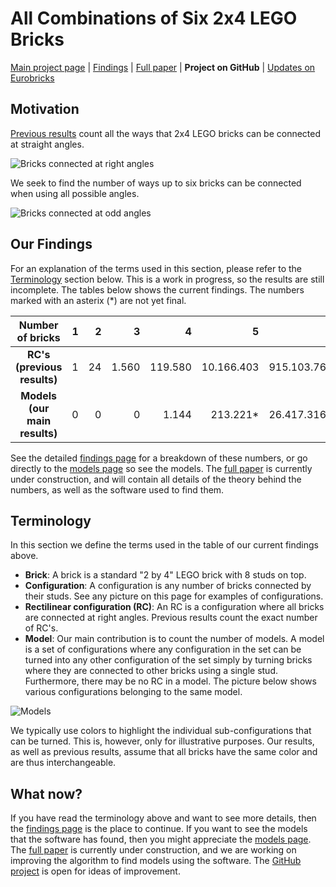 # All Combinations of Six 2x4 LEGO Bricks

[Main project page](http://c-mt.dk/counting) | [Findings](http://c-mt.dk/counting/findings.php) | [Full paper](http://c-mt.dk/counting/?view=paper) | **Project on GitHub** | [Updates on Eurobricks](http://www.eurobricks.com/forum/index.php?showtopic=71971)

## Motivation

[Previous results](http://www.math.ku.dk/~eilers/lego.html) count all the ways that 2x4 LEGO bricks can be connected at straight angles.

![Bricks connected at right angles](http://c-mt.dk/counting/images/rectilinearintrosmall.png "There are 915.103.765 ways to combine 6 bricks at straight angles.")

We seek to find the number of ways up to six bricks can be connected when using all possible angles.

![Bricks connected at odd angles](http://c-mt.dk/counting/images/modelsintrosmall.png "It is currently unknown how many ways 6 bricks can be combined at other angles.")


## Our Findings

For an explanation of the terms used in this section, please refer to the [Terminology](#terminology) section below.
This is a work in progress, so the results are still incomplete. The tables below shows the current findings. The numbers marked with an asterix (*) are not yet final. 

|  Number of bricks             | 1 |  2 |     3 |       4 |          5 |           6 | 
|:-----------------------------:|--:|---:|------:|--------:|-----------:|------------:|
| **RC's (previous results)**   | 1 | 24 | 1.560 | 119.580 | 10.166.403 | 915.103.765 |
| **Models (our main results)** | 0 |  0 |     0 |   1.144 |   213.221* | 26.417.316* |

See the detailed [findings page](http://c-mt.dk/counting/findings.php) for a breakdown of these numbers, or go directly to the [models page](http://c-mt.dk/counting/models.php) so see the models. The [full paper](http://c-mt.dk/counting/?view=paper) is currently under construction, and will contain all details of the theory behind the numbers, as well as the software used to find them.


## Terminology

In this section we define the terms used in the table of our current findings above.

* **Brick**: A brick is a standard "2 by 4" LEGO brick with 8 studs on top.
* **Configuration**: A configuration is any number of bricks connected by their studs. See any picture on this page for examples of configurations.
* **Rectilinear configuration (RC)**: An RC is a configuration where all bricks are connected at right angles. Previous results count the exact number of RC's.
* **Model**: Our main contribution is to count the number of models. A model is a set of configurations where any configuration in the set can be turned into any other configuration of the set simply by turning bricks where they are connected to other bricks using a single stud. Furthermore, there may be no RC in a model. The picture below shows various configurations belonging to the same model.

![Models](http://c-mt.dk/counting/images/configurationsofamodelsmall.png "These configurations all belong to the same model.")

We typically use colors to highlight the individual sub-configurations that can be turned. This is, however, only for illustrative purposes. Our results, as well as previous results, assume that all bricks have the same color and are thus interchangeable. 

## What now?

If you have read the terminology above and want to see more details, then the [findings page](http://c-mt.dk/counting/findings.php) is the place to continue. If you want to see the models that the software has found, then you might appreciate the [models page](http://c-mt.dk/counting/models.php). The [full paper](http://c-mt.dk/counting/?view=paper) is currently under construction, and we are working on improving the algorithm to find models using the software. The [GitHub project](https://github.com/LasseD/BrickCounting) is open for ideas of improvement.
